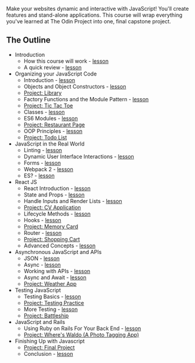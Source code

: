 Make your websites dynamic and interactive with JavaScript! You'll create features and stand-alone applications. This course will wrap everything you've learned at The Odin Project into one, final capstone project.

## The Outline

- Introduction
  - How this course will work - [lesson](introduction/introduction.md)
  - A quick review - [lesson](introduction/js101-review.md)
- Organizing your JavaScript Code
  - Introduction - [lesson](organizing-js/organizing-introduction.md)
  - Objects and Object Constructors - [lesson](organizing-js/objects-constructors.md)
  - [Project: Library](organizing-js/library-project.md)
  - Factory Functions and the Module Pattern - [lesson](organizing-js/factory-functions.md)
  - [Project: Tic Tac Toe](organizing-js/tic-tac-toe-project.md)
  - Classes - [lesson](organizing-js/classes.md)
  - ES6 Modules - [lesson](organizing-js/es6-modules.md)
  - [Project: Restaurant Page](organizing-js/restaurant-project.md)
  - OOP Principles - [lesson](organizing-js/oop-concepts.md)
  - [Project: Todo List](organizing-js/todo-project.md)
- JavaScript in the Real World
  - Linting - [lesson](js-in-the-real-world/linting.md)
  - Dynamic User Interface Interactions - [lesson](js-in-the-real-world/ui-Interactions.md)
  - Forms - [lesson](js-in-the-real-world/forms.md)
  - Webpack 2 - [lesson](js-in-the-real-world/webpack-2.md)
  - ES? - [lesson](js-in-the-real-world/es6-features.md)
- React JS
  - React Introduction - [lesson](react-js/react-introduction.md)
  - State and Props - [lesson](react-js/state-and-props.md) 
  - Handle Inputs and Render Lists - [lesson](react-js/inputs-and-lists.md) 
  - [Project: CV Application](react-js/project-cv.md)
  - Lifecycle Methods - [lesson](react-js/lifecycle-methods.md) 
  - Hooks - [lesson](react-js/hooks.md) 
  - [Project: Memory Card](react-js/project-memory-card.md)
  - Router - [lesson](react-js/router.md) 
  - [Project: Shopping Cart](react-js/project-shopping-chart.md)
  - Advanced Concepts - [lesson](react-js/advanced-concepts.md) 
- Asynchronous JavaScript and APIs
  - JSON - [lesson](async-apis/json.md)
  - Async - [lesson](async-apis/promises-async.md)
  - Working with APIs - [lesson](async-apis/APIs.md)
  - Async and Await - [lesson](async-apis/async-await.md)
  - [Project: Weather App](async-apis/project.md)
- Testing JavaScript
  - Testing Basics - [lesson](testing/testing-1.md)
  - [Project: Testing Practice](testing/testing-practice.md)
  - More Testing - [lesson](testing/testing-2.md)
  - [Project: Battleship](testing/battleship-project.md)
- JavaScript and Rails
  - Using Ruby on Rails For Your Back End - [lesson](js-rails/rails_backend.md)
  - [Project: Where's Waldo (A Photo Tagging App)](js-rails/project_rails_backend.md)
- Finishing Up with Javascript
  - [Project: Final Project](finishing-up/project_final_js.md)
  - Conclusion - [lesson](finishing-up/conclusion.md)
